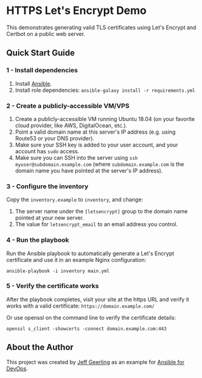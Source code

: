 # HTTPS Let's Encrypt Demo

This demonstrates generating valid TLS certificates using Let's Encrypt and Certbot on a public web server.

## Quick Start Guide

### 1 - Install dependencies

  1. Install [Ansible](http://docs.ansible.com/intro_installation.html).
  2. Install role dependencies: `ansible-galaxy install -r requirements.yml`

### 2 - Create a publicly-accessible VM/VPS

  1. Create a publicly-accessible VM running Ubuntu 18.04 (on your favorite cloud provider, like AWS, DigitalOcean, etc.).
  2. Point a valid domain name at this server's IP address (e.g. using Route53 or your DNS provider).
  3. Make sure your SSH key is added to your user account, and your account has `sudo` access.
  4. Make sure you can SSH into the server using `ssh myuser@subdomain.example.com` (where `subdomain.example.com` is the domain name you have pointed at the server's IP address).

### 3 - Configure the inventory

Copy the `inventory.example` to `inventory`, and change:

  1. The server name under the `[letsencrypt]` group to the domain name pointed at your new server.
  2. The value for `letsencrypt_email` to an email address you control.

### 4 - Run the playbook

Run the Ansible playbook to automatically generate a Let's Encrypt certificate and use it in an example Nginx configuration:

    ansible-playbook -i inventory main.yml

### 5 - Verify the certificate works

After the playbook completes, visit your site at the https URL and verify it works with a valid certificate: `https://domain.example.com/`

Or use openssl on the command line to verify the certificate details:

    openssl s_client -showcerts -connect domain.example.com:443

## About the Author

This project was created by [Jeff Geerling](https://www.jeffgeerling.com/) as an example for [Ansible for DevOps](https://www.ansiblefordevops.com/).
